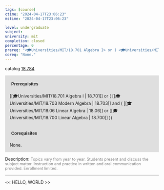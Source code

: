 ```yaml
---
tags: [course]
ctime: "2024-04-17T23:06:23"
mstime: "2024-04-17T23:06:23"

level: undergraduate
subject: 
university: mit
completion: closed
percentage: 0
prereq: "<🎓Universities/MIT/18.701 Algebra I> or ( <🎓Universities/MIT/18.703 Modern Algebra> and ( <🎓Universities/MIT/18.06 Linear Algebra> or <🎓Universities/MIT/18.700 Linear Algebra> ))"
coreq: "None."
---
```


catalog [18.784](http://student.mit.edu/catalog/m18b.html#18.784)

<span style="display: block; padding: 15px; background-color: rgb(100, 100, 100, 0.2);"><font id="m_prereq1792_0" style="display: block; font-family: Arial, sans-serif; font-weight: bold; padding: 5px">Prerequisites</font><br><span id="prereq1792_0">[[🎓Universities/MIT/18.701 Algebra I | 18.701]] or ( [[🎓Universities/MIT/18.703 Modern Algebra | 18.703]] and ( [[🎓Universities/MIT/18.06 Linear Algebra | 18.06]] or [[🎓Universities/MIT/18.700 Linear Algebra | 18.700]] ))</span></span>
<span style="display: block; padding: 15px; background-color: rgb(100, 100, 100, 0.2);"><font id="m_coreq1792_0" style="display: block; font-family: Arial, sans-serif; font-weight: bold; padding: 5px">Corequisites</font><br><span id="coreq1792_0">None.</span></span>

<font style="">Description:</font>
<font style="color: grey; font-size: 0.8rem;">Topics vary from year to year. Students present and discuss the subject matter. Instruction and practice in written and oral communication provided. Enrollment limited.</font>



---

<< HELLO, WORLD >>
